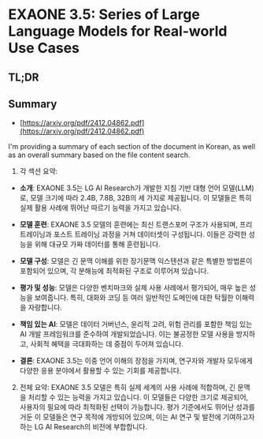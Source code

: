 # EXAONE 3.5: Series of Large Language Models for Real-world Use Cases
## TL;DR
## Summary
- [https://arxiv.org/pdf/2412.04862.pdf](https://arxiv.org/pdf/2412.04862.pdf)

I'm providing a summary of each section of the document in Korean, as well as an overall summary based on the file content search. 

1. 각 섹션 요약:

- **소개**:
  EXAONE 3.5는 LG AI Research가 개발한 지침 기반 대형 언어 모델(LLM)로, 모델 크기에 따라 2.4B, 7.8B, 32B의 세 가지로 제공됩니다. 이 모델들은 특히 실제 활용 사례에 뛰어난 따르기 능력을 가지고 있습니다.

- **모델 훈련**:
  EXAONE 3.5 모델의 훈련에는 최신 트랜스포머 구조가 사용되며, 프리 트레이닝과 포스트 트레이닝 과정을 거쳐 데이터셋이 구성됩니다. 이들은 강력한 성능을 위해 대규모 가짜 데이터를 통해 훈련됩니다.

- **모델 구성**:
  모델은 긴 문맥 이해를 위한 장기문맥 익스텐션과 같은 특별한 방법론이 포함되어 있으며, 각 분해능에 최적화된 구조로 이루어져 있습니다.

- **평가 및 성능**:
  모델은 다양한 벤치마크와 실제 사용 사례에서 평가되어, 매우 높은 성능을 보여줍니다. 특히, 대화와 코딩 등 여러 일반적인 도메인에 대한 탁월한 이해력을 자랑합니다.

- **책임 있는 AI**:
  모델은 데이터 거버넌스, 윤리적 고려, 위험 관리를 포함한 책임 있는 AI 개발 프레임워크를 준수하여 개발되었습니다. 이는 불공정한 모델 사용을 방지하고, 사회적 혜택을 극대화하는 데 중점이 두어져 있습니다.

- **결론**:
  EXAONE 3.5는 이중 언어 이해의 장점을 가지며, 연구자와 개발자 모두에게 다양한 응용 분야에서 활용할 수 있는 기회를 제공합니다.

2. 전체 요약:
EXAONE 3.5 모델은 특히 실제 세계의 사용 사례에 적합하며, 긴 문맥을 처리할 수 있는 능력을 가지고 있습니다. 이 모델들은 다양한 크기로 제공되어, 사용자의 필요에 따라 최적화된 선택이 가능합니다. 평가 기준에서도 뛰어난 성과를 거둔 이 모델들은 연구 목적에 개방되어 있으며, 이는 AI 연구 및 발전에 기여하고자 하는 LG AI Research의 비전에 부합합니다.